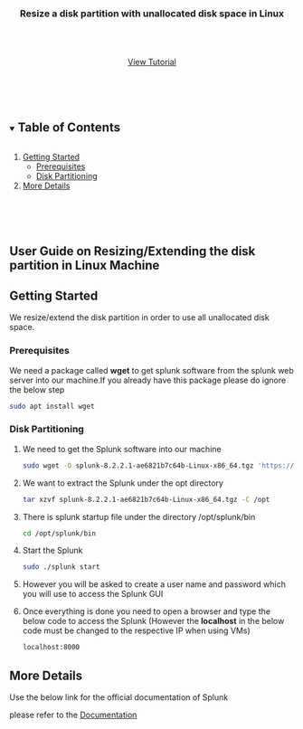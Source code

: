 <p align="center">
  <h3 align="center">Resize a disk partition with unallocated disk space in Linux </h3>

  <p align="center">
    <br />
    <br />
    <br />
    <a href="https://youtu.be/PgZu4PN50c8">View Tutorial</a>
  </p>
</p>


<br />
<br />
<br />

<!-- TABLE OF CONTENTS -->
<details open="open">
  <summary><h2 style="display: inline-block">Table of Contents</h2></summary>
  <ol>
    <li>
      <a href="#getting-started">Getting Started</a>
      <ul>
        <li><a href="#prerequisites">Prerequisites</a></li>
        <li><a href="#disk partitioning">Disk Partitioning</a></li>
      </ul>
    </li>
    <li><a href="#More Details">More Details</a></li>
  </ol>
</details>


<br />
<br />
<br />



<!-- ABOUT THE PROJECT -->
## User Guide on Resizing/Extending the disk partition in Linux Machine





<!-- GETTING STARTED -->
## Getting Started

We resize/extend the disk partition in order to use all unallocated disk space.

### Prerequisites

 We need a package called **wget** to get splunk software from the splunk web server into our machine.If you already have this package please do ignore the below step
  ```sh
  sudo apt install wget
  ```

### Disk Partitioning

1. We need to get the Splunk software into our machine 
   ```sh
   sudo wget -O splunk-8.2.2.1-ae6821b7c64b-Linux-x86_64.tgz 'https://d7wz6hmoaavd0.cloudfront.net/products/splunk/releases/8.2.2.1/linux/splunk-8.2.2.1-ae6821b7c64b-Linux-x86_64.tgz'
   ```
2. We want to extract the Splunk under the opt directory
   ```sh
   tar xzvf splunk-8.2.2.1-ae6821b7c64b-Linux-x86_64.tgz -C /opt
   ```
3. There is splunk startup file under the directory /opt/splunk/bin 
   ```sh
   cd /opt/splunk/bin
   ```
4. Start the Splunk 
   ```sh
   sudo ./splunk start
   ```
5. However you will be asked to create a user name and password which you will use to access the Splunk GUI

6. Once everything is done you need to open a browser and type the below code to access the Splunk (However the **localhost** in the below code must be changed to the respective IP when using VMs) 
   ```sh
   localhost:8000

<!-- USAGE EXAMPLES -->
## More Details

Use the below link for the official documentation of Splunk

 please refer to the [Documentation](https://docs.splunk.com/Documentation/Splunk/8.2.2/Installation/Chooseyourplatform)





